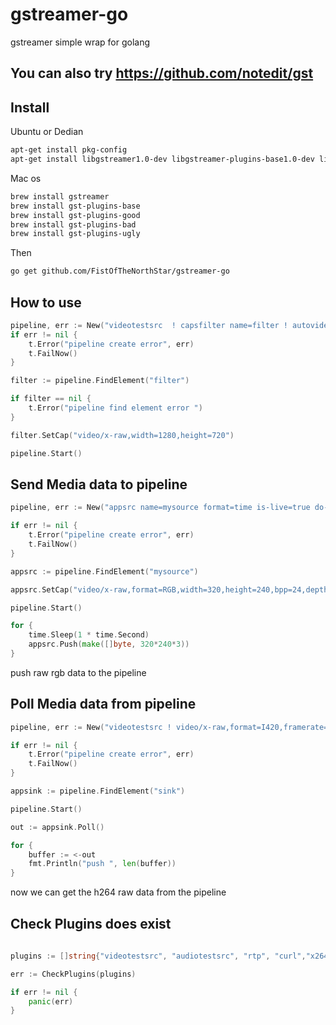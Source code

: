 # gstreamer-go
gstreamer simple wrap for golang


## You can also try https://github.com/notedit/gst

## Install 


Ubuntu or Dedian

```sh
apt-get install pkg-config
apt-get install libgstreamer1.0-dev libgstreamer-plugins-base1.0-dev libgstreamer-plugins-good1.0-dev libgstreamer-plugins-bad1.0-dev gstreamer1.0-plugins-ugly gstreamer1.0-libav
```

Mac os

```sh
brew install gstreamer
brew install gst-plugins-base
brew install gst-plugins-good
brew install gst-plugins-bad
brew install gst-plugins-ugly
```

Then

```sh
go get github.com/FistOfTheNorthStar/gstreamer-go
```


## How to use

```go
pipeline, err := New("videotestsrc  ! capsfilter name=filter ! autovideosink")
if err != nil {
    t.Error("pipeline create error", err)
    t.FailNow()
}

filter := pipeline.FindElement("filter")

if filter == nil {
    t.Error("pipeline find element error ")
}

filter.SetCap("video/x-raw,width=1280,height=720")

pipeline.Start()

```


## Send Media data to pipeline

```go
pipeline, err := New("appsrc name=mysource format=time is-live=true do-timestamp=true ! videoconvert ! autovideosink")

if err != nil {
    t.Error("pipeline create error", err)
    t.FailNow()
}

appsrc := pipeline.FindElement("mysource")

appsrc.SetCap("video/x-raw,format=RGB,width=320,height=240,bpp=24,depth=24")

pipeline.Start()

for {
    time.Sleep(1 * time.Second)
    appsrc.Push(make([]byte, 320*240*3))
}

```

push raw rgb data to the pipeline


## Poll Media data from pipeline 

```go
pipeline, err := New("videotestsrc ! video/x-raw,format=I420,framerate=15/1 ! x264enc bframes=0 speed-preset=veryfast key-int-max=60 ! video/x-h264,stream-format=byte-stream ! appsink name=sink")

if err != nil {
    t.Error("pipeline create error", err)
    t.FailNow()
}

appsink := pipeline.FindElement("sink")

pipeline.Start()

out := appsink.Poll()

for {
    buffer := <-out
    fmt.Println("push ", len(buffer))
}
```

now we can get the h264 raw data from the pipeline 


## Check Plugins does exist

```go
	
plugins := []string{"videotestsrc", "audiotestsrc", "rtp", "curl","x264", "rtmp"}

err := CheckPlugins(plugins)

if err != nil {
    panic(err)
}

```


